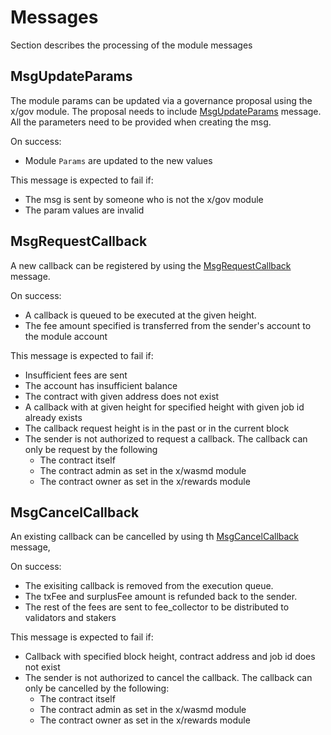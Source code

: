 # Messages

Section describes the processing of the module messages

## MsgUpdateParams

The module params can be updated via a governance proposal using the x/gov module. The proposal needs to include [MsgUpdateParams](../../../proto/osmosis/callback/v1beta1/tx.proto#L26) message. All the parameters need to be provided when creating the msg.

On success: 
* Module `Params` are updated to the new values

This message is expected to fail if:
* The msg is sent by someone who is not the x/gov module
* The param values are invalid

## MsgRequestCallback

A new callback can be registered by using the [MsgRequestCallback](../../../proto/osmosis/callback/v1beta1/tx.proto#L40) message.

On success:

* A callback is queued to be executed at the given height.
* The fee amount specified is transferred from the sender's account to the module account

This message is expected to fail if:

* Insufficient fees are sent
* The account has insufficient balance
* The contract with given address does not exist
* A callback with at given height for specified height with given job id already exists
* The callback request height is in the past or in the current block
* The sender is not authorized to request a callback. The callback can only be request by the following
  * The contract itself
  * The contract admin as set in the x/wasmd module
  * The contract owner as set in the x/rewards module

## MsgCancelCallback

An existing callback can be cancelled by using th [MsgCancelCallback](../../../proto/osmosis/callback/v1beta1/tx.proto#L61) message,

On success:

* The exisiting callback is removed from the execution queue.
* The txFee and surplusFee amount is refunded back to the sender.
* The rest of the fees are sent to fee_collector to be distributed to validators and stakers

This message is expected to fail if:

* Callback with specified block height, contract address and job id does not exist
* The sender is not authorized to cancel the callback. The callback can only be cancelled by the following:
  * The contract itself
  * The contract admin as set in the x/wasmd module
  * The contract owner as set in the x/rewards module
